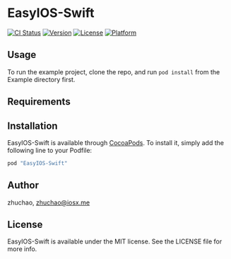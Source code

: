 # EasyIOS-Swift

[![CI Status](http://img.shields.io/travis/zhuchao/EasyIOS-Swift.svg?style=flat)](https://travis-ci.org/zhuchao/EasyIOS-Swift)
[![Version](https://img.shields.io/cocoapods/v/EasyIOS-Swift.svg?style=flat)](http://cocoapods.org/pods/EasyIOS-Swift)
[![License](https://img.shields.io/cocoapods/l/EasyIOS-Swift.svg?style=flat)](http://cocoapods.org/pods/EasyIOS-Swift)
[![Platform](https://img.shields.io/cocoapods/p/EasyIOS-Swift.svg?style=flat)](http://cocoapods.org/pods/EasyIOS-Swift)

## Usage

To run the example project, clone the repo, and run `pod install` from the Example directory first.

## Requirements

## Installation

EasyIOS-Swift is available through [CocoaPods](http://cocoapods.org). To install
it, simply add the following line to your Podfile:

```ruby
pod "EasyIOS-Swift"
```

## Author

zhuchao, zhuchao@iosx.me

## License

EasyIOS-Swift is available under the MIT license. See the LICENSE file for more info.
